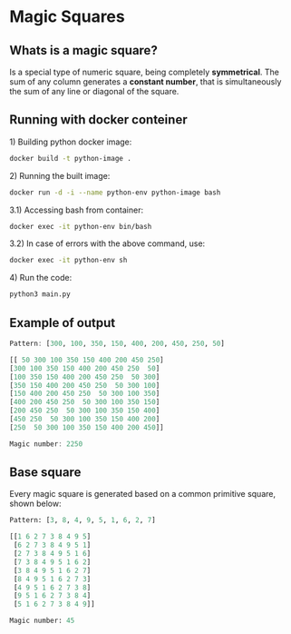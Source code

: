 # Magic Squares

## Whats is a magic square?

Is a special type of numeric square, being completely **symmetrical**. The sum of any column generates a **constant number**, that is simultaneously the sum of any line or diagonal of the square.

## Running with docker conteiner

1\) Building python docker image:

```bash
docker build -t python-image .
```

2\) Running the built image:

```bash
docker run -d -i --name python-env python-image bash
```

3.1\) Accessing bash from container:

```bash
docker exec -it python-env bin/bash
```

3.2\) In case of errors with the above command, use:

```bash
docker exec -it python-env sh
```

4\) Run the code:

```bash
python3 main.py
```

## Example of output

```julia
Pattern: [300, 100, 350, 150, 400, 200, 450, 250, 50]

[[ 50 300 100 350 150 400 200 450 250]
[300 100 350 150 400 200 450 250  50]
[100 350 150 400 200 450 250  50 300]
[350 150 400 200 450 250  50 300 100]
[150 400 200 450 250  50 300 100 350]
[400 200 450 250  50 300 100 350 150]
[200 450 250  50 300 100 350 150 400]
[450 250  50 300 100 350 150 400 200]
[250  50 300 100 350 150 400 200 450]]

Magic number: 2250
```

## Base square
Every magic square is generated based on a common primitive square, shown below:

```python
Pattern: [3, 8, 4, 9, 5, 1, 6, 2, 7]

[[1 6 2 7 3 8 4 9 5] 
 [6 2 7 3 8 4 9 5 1] 
 [2 7 3 8 4 9 5 1 6] 
 [7 3 8 4 9 5 1 6 2] 
 [3 8 4 9 5 1 6 2 7] 
 [8 4 9 5 1 6 2 7 3] 
 [4 9 5 1 6 2 7 3 8] 
 [9 5 1 6 2 7 3 8 4] 
 [5 1 6 2 7 3 8 4 9]]

Magic number: 45
```